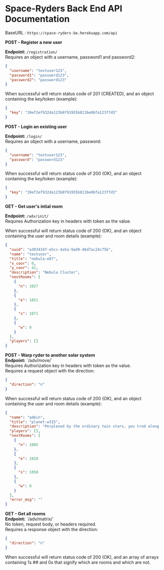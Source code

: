 # Space-Ryders Back End API Documentation

BaseURL : `https://space-ryders-be.herokuapp.com/api`

<summary><b>POST - Register a new user</b></summary>

<b>Endpoint:</b> `/registration/`
</br>
Requires an object with a username, password1 and password2:

```json
{
  "username": "testuser123",
  "password1": "password123",
  "password2": "password123"
}
```

When successful will return status code of 201 (CREATED), and an object containing the key/token (example):

```json
{
  "key": "39ef2ef932da123b8f91955b813be06fa123ffd3"
}
```




<summary><b>POST - Login an existing user</b></summary>

<b>Endpoint:</b> `/login/`
</br>
Requires an object with a username, password:

```json
{
  "username": "testuser123",
  "password": "password123"
}
```

When successful will return status code of 200 (OK), and an object containing the key/token (example):

```json
{
  "key": "39ef2ef932da123b8f91955b813be06fa123ffd3"
}
```




<summary><b>GET - Get user's intial room</b></summary>

<b>Endpoint:</b> `/adv/init/`
</br>
Requires Authorization key in headers with token as the value.

When successful will return status code of 200 (OK), and an object containing the user and room details (example):

```json
{
  "uuid": "a303434f-e5cc-4a5a-9ad9-46d7ac24c75b",
  "name": "testuser",
  "title": "nebula-e87",
  "x_coor": 0,
  "y_coor": 42,
  "description": "Nebula Cluster",
  "nextRooms": [
    {
      "n": 1027
    },
    {
      "e": 1051
    },
    {
      "s": 1071
    },
    {
      "w": 0
    }
  ],
  "players": []
}
```



<summary><b>POST - Warp ryder to another solar system</b></summary>
<b>Endpoint:</b> `/adv/move/`
</br>
Requires Authorization key in headers with token as the value.
</br>
Requires a request object with the direction:

```json
{
  "direction": "n"
}
```

When successful will return status code of 200 (OK), and an object containing the user and room details (example):

```json
{
  "name": "admin",
  "title": "planet-w315",
  "description": "Perplexed by the ordinary twin stars, you trod along past the invisible, habitat.",
  "players": [],
  "nextRooms": [
    {
      "n": 1005
    },
    {
      "e": 1028
    },
    {
      "s": 1050
    },
    {
      "w": 0
    }
  ],
  "error_msg": ""
}
```


<summary><b>GET - Get all rooms</b></summary>
<b>Endpoint:</b> `/adv/matrix/`
</br>
No token, request body, or headers required.
</br>
Requires a response object with the direction:

```json
{
  "direction": "n"
}
```

When successful will return status code of 200 (OK), and an array of arrays containing 1s ## and 0s that signify which are rooms and which are not.

